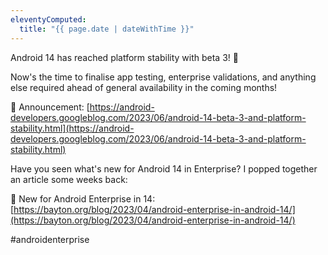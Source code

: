 ```yaml
---
eleventyComputed:
  title: "{{ page.date | dateWithTime }}"
---
```

Android 14 has reached platform stability with beta 3! 🎉

Now's the time to finalise app testing, enterprise validations, and anything else required ahead of general availability in the coming months!

🔗 Announcement: [https://android-developers.googleblog.com/2023/06/android-14-beta-3-and-platform-stability.html](https://android-developers.googleblog.com/2023/06/android-14-beta-3-and-platform-stability.html)

Have you seen what's new for Android 14 in Enterprise? I popped together an article some weeks back:

🔗 New for Android Enterprise in 14: [https://bayton.org/blog/2023/04/android-enterprise-in-android-14/](https://bayton.org/blog/2023/04/android-enterprise-in-android-14/)

#androidenterprise
